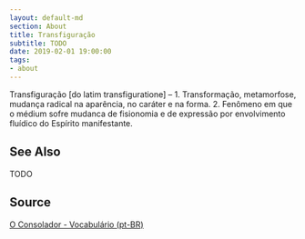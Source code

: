 ```yaml
---
layout: default-md
section: About
title: Transfiguração
subtitle: TODO
date: 2019-02-01 19:00:00
tags:
- about
---
```


Transfiguração [do latim transfiguratione] – 1. Transformação, metamorfose, mudança radical na aparência, no caráter e na forma. 2. Fenômeno em que o médium sofre mudanca de fisionomia e de expressão por envolvimento fluídico do Espírito manifestante.
 
## See Also
TODO

## Source
[O Consolador - Vocabulário (pt-BR)](http://www.oconsolador.com.br/linkfixo/vocabulario/principal.html)
